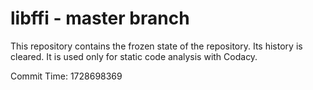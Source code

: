 # libffi - master branch

This repository contains the frozen state of the repository.
Its history is cleared. It is used only for static code
analysis with Codacy.

Commit Time: 1728698369